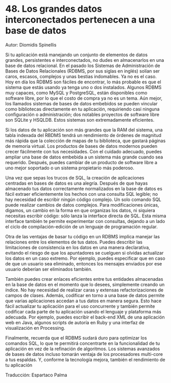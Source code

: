 # 48. Los grandes datos interconectados pertenecen a una base de datos

Autor: Diomidis Spinellis

Si tu aplicación está manejando un conjunto de elementos de datos grandes, persistentes e interconectados, no dudes en almacenarlos en una base de datos relacional. En el pasado los Sistemas de Administración de Bases de Datos Relacionales (RDBMS, por sus siglas en inglés) solían ser caros, escasos, complejos y unas bestias indomables. Ya no es el caso. Hoy en día los RDBMS son fáciles de encontrar, lo más probable es que el sistema que estás usando ya tenga uno o dos instalados. Algunos RDBMS muy capaces, como MySQL y PostgreSQL, están disponibles como software libre, por lo que el costo de compra ya no es un tema. Aún mejor, los llamados sistemas de bases de datos embebidos se pueden vincular como bibliotecas directamente en tu aplicación, requiriendo casi ninguna configuración o administración; dos notables proyectos de software libre son SQLite y HSQLDB. Estos sistemas son extremadamente eficientes.

Si los datos de tu aplicación son más grandes que la RAM del sistema, una tabla indexada del RBDMS tendrá un rendimiento de órdenes de magnitud más rápida que la colección de mapas de tu biblioteca, que gastará páginas de memoria virtual. Los productos de bases de datos modernos pueden crecer fácilmente con tus necesidades. Con el cuidado adecuado, puedes ampliar una base de datos embebida a un sistema más grande cuando sea requerido. Después, puedes cambiar de un producto de software libre a uno mejor soportado o un sistema propietario más poderoso.

Una vez que sepas los trucos de SQL, la creación de aplicaciones centradas en bases de datos es una alegría. Después de que hayas almacenado tus datos correctamente normalizados en la base de datos es fácil extraer eficientemente los hechos con una consulta SQL legible; no hay necesidad de escribir ningún código complejo. Un solo comando SQL puede realizar cambios de datos complejos. Para modificaciones únicas, digamos, un cambio en la forma en que organizas los datos, ni siquiera necesitas escribir código: sólo lanza la interface directa de SQL. Esta misma interface también te permite experimentar con consultas, dejando a un lado el ciclo de compilación-edición de un lenguaje de programación regular.

Otra de las ventajas de basar tu código en un RDBMS implica manejar las relaciones entre los elementos de tus datos. Puedes describir las limitaciones de consistencia en los datos en una manera declarativa, evitando el riesgo de que los apuntadores se cuelguen si olvidas actualizar los datos en un caso extremo. Por ejemplo, puedes especificar que en caso de que un usuario sea eliminado, entonces los mensajes enviados por ese usuario deberían ser eliminados también.

También puedes crear enlaces eficientes entre tus entidades almacenadas en la base de datos en el momento que lo desees, simplemente creando un índice. No hay necesidad de realizar caras y extensas refactorizaciones de campos de clases. Además, codificar en torno a una base de datos permite que varias aplicaciones accedan a tus datos en manera segura. Esto hace fácil actualizar tu aplicación para el uso concurrente y también permite codificar cada parte de tu aplicación usando el lenguaje y plataforma más adecuada. Por ejemplo, puedes escribir el back-end XML de una aplicación web en Java, algunos scripts de autoría en Ruby y una interfaz de visualización en Processing.

Finalmente, recuerda que el RDBMS sudará duro para optimizar los comandos SQL, lo que te permitirá concentrarte en la funcionalidad de tu aplicación en vez de la refinación de algoritmos. Los sistemas avanzados de bases de datos incluso tomarán ventaja de los procesadores multi-core a tus espaldas. Y, conforme la tecnología mejora, también el rendimiento de tu aplicación

Traducción: Espartaco Palma
